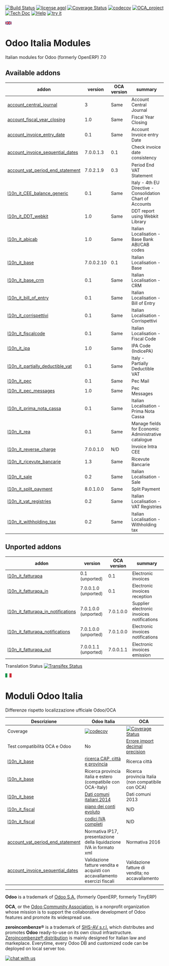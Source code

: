 [![Build Status](https://travis-ci.org/zeroincombenze/l10n-italy.svg?branch=7.0)](https://travis-ci.org/zeroincombenze/l10n-italy)
[![license agpl](https://img.shields.io/badge/licence-AGPL--3-blue.svg)](http://www.gnu.org/licenses/agpl-3.0.html)
[![Coverage Status](https://coveralls.io/repos/github/zeroincombenze/l10n-italy/badge.svg?branch=7.0)](https://coveralls.io/github/zeroincombenze/l10n-italy?branch=7.0)
[![codecov](https://codecov.io/gh/zeroincombenze/l10n-italy/branch/7.0/graph/badge.svg)](https://codecov.io/gh/zeroincombenze/l10n-italy/branch/7.0)
[![OCA_project](http://www.zeroincombenze.it/wp-content/uploads/ci-ct/prd/button-oca-7.svg)](https://github.com/OCA/l10n-italy/tree/7.0)
[![Tech Doc](http://www.zeroincombenze.it/wp-content/uploads/ci-ct/prd/button-docs-7.svg)](http://wiki.zeroincombenze.org/en/Odoo/7.0/dev)
[![Help](http://www.zeroincombenze.it/wp-content/uploads/ci-ct/prd/button-help-7.svg)](http://wiki.zeroincombenze.org/en/Odoo/7.0/man/FI)
[![try it](http://www.zeroincombenze.it/wp-content/uploads/ci-ct/prd/button-try-it-7.svg)](http://erp7.zeroincombenze.it)


[![en](https://github.com/zeroincombenze/grymb/blob/master/flags/en_US.png)](https://www.facebook.com/groups/openerp.italia/)


Odoo Italia Modules
===================

Italian modules for Odoo (formerly OpenERP) 7.0


[//]: # (addons)


Available addons
----------------
addon | version | OCA version | summary
--- | --- | --- | ---
[account_central_journal](account_central_journal/) | 3 | Same | Account Central Journal
[account_fiscal_year_closing](account_fiscal_year_closing/) | 1.0 | Same | Fiscal Year Closing
[account_invoice_entry_date](account_invoice_entry_date/) | 0.1 | Same | Account Invoice entry Date
[account_invoice_sequential_dates](account_invoice_sequential_dates/) | 7.0.0.1.3 | 0.1 | Check invoice date consistency
[account_vat_period_end_statement](account_vat_period_end_statement/) | 7.0.2.1.9 | 0.3 | Period End VAT Statement
[l10n_it_CEE_balance_generic](l10n_it_CEE_balance_generic/) | 0.1 | Same | Italy - 4th EU Directive - Consolidation Chart of Accounts
[l10n_it_DDT_webkit](l10n_it_DDT_webkit/) | 1.0 | Same | DDT report using Webkit Library
[l10n_it_abicab](l10n_it_abicab/) | 1.0 | Same | Italian Localisation - Base Bank ABI/CAB codes
[l10n_it_base](l10n_it_base/) | 7.0.0.2.10 | 0.1 | Italian Localisation - Base
[l10n_it_base_crm](l10n_it_base_crm/) | 0.1 | Same | Italian Localisation - CRM
[l10n_it_bill_of_entry](l10n_it_bill_of_entry/) | 0.1 | Same | Italian Localisation - Bill of Entry
[l10n_it_corrispettivi](l10n_it_corrispettivi/) | 0.1 | Same | Italian Localisation - Corrispettivi
[l10n_it_fiscalcode](l10n_it_fiscalcode/) | 0.1 | Same | Italian Localisation - Fiscal Code
[l10n_it_ipa](l10n_it_ipa/) | 1.0 | Same | IPA Code (IndicePA)
[l10n_it_partially_deductible_vat](l10n_it_partially_deductible_vat/) | 0.1 | Same | Italy - Partially Deductible VAT
[l10n_it_pec](l10n_it_pec/) | 0.1 | Same | Pec Mail
[l10n_it_pec_messages](l10n_it_pec_messages/) | 1.0 | Same | Pec Messages
[l10n_it_prima_nota_cassa](l10n_it_prima_nota_cassa/) | 0.1 | Same | Italian Localisation - Prima Nota Cassa
[l10n_it_rea](l10n_it_rea/) | 0.1 | Same | Manage fields for Economic Administrative catalogue
[l10n_it_reverse_charge](l10n_it_reverse_charge/) | 7.0.0.1.0 |  N/D  | Invoice Intra CEE
[l10n_it_ricevute_bancarie](l10n_it_ricevute_bancarie/) | 1.3 | Same | Ricevute Bancarie
[l10n_it_sale](l10n_it_sale/) | 0.2 | Same | Italian Localisation - Sale
[l10n_it_split_payment](l10n_it_split_payment/) | 8.0.1.0.0 | Same | Split Payment
[l10n_it_vat_registries](l10n_it_vat_registries/) | 0.2 | Same | Italian Localisation - VAT Registries
[l10n_it_withholding_tax](l10n_it_withholding_tax/) | 0.2 | Same | Italian Localisation - Withholding tax


Unported addons
---------------
addon | version | OCA version | summary
--- | --- | --- | ---
[l10n_it_fatturapa](l10n_it_fatturapa/) | 0.1 (unported) | 0.1 | Electronic invoices
[l10n_it_fatturapa_in](l10n_it_fatturapa_in/) | 7.0.0.1.0 (unported) | 0.1 | Electronic invoices reception
[l10n_it_fatturapa_in_notifications](l10n_it_fatturapa_in_notifications/) | 7.0.1.0.0 (unported) | 7.0.1.0.0 | Supplier electronic invoices notifications
[l10n_it_fatturapa_notifications](l10n_it_fatturapa_notifications/) | 7.0.1.0.0 (unported) | 7.0.1.0.0 | Electronic invoices notifications
[l10n_it_fatturapa_out](l10n_it_fatturapa_out/) | 7.0.0.1.1 (unported) | 7.0.0.1.1 | Electronic invoices emission

[//]: # (end addons)

Translation Status
[![Transifex Status](https://www.transifex.com/projects/p/OCA-l10n-italy-7-0/chart/image_png)](https://www.transifex.com/projects/p/OCA-l10n-italy-7-0)


[![it](https://github.com/zeroincombenze/grymb/blob/master/flags/it_IT.png)](https://www.facebook.com/groups/openerp.italia/)

Moduli Odoo Italia
==================

Differenze rispetto localizzazione ufficiale Odoo/OCA

Descrizione | Odoo Italia | OCA
--- | --- | ---
Coverage |  [![codecov](https://codecov.io/gh/zeroincombenze/l10n-italy/branch/7.0/graph/badge.svg)](https://codecov.io/gh/zeroincombenze/l10n-italy/branch/7.0) | [![Coverage Status](https://coveralls.io/OCA/zeroincombenze/l10n-italy/badge.svg?branch=7.0)](https://coveralls.io/OCA/zeroincombenze/l10n-italy?branch=7.0)
Test compatibilità OCA e Odoo | No | [Errore import decimal precision](https://github.com/OCA/OCB/issues/629)
[l10n_it_base](https://github.com/OCA/l10n-italy/tree/7.0/l10n_it_base) | [ricerca CAP, città e provincia](https://www.zeroincombenze.it/nuova-anagrafica-per-il-software-gestionale/) | Ricerca città
[l10n_it_base](https://github.com/OCA/l10n-italy/tree/7.0/l10n_it_base) | Ricerca provincia italia e estero (compatibile con OCA-Italy) | Ricerca provincia Italia (non compatibile con OCA)
[l10n_it_base](https://github.com/OCA/l10n-italy/tree/7.0/l10n_it_base) | [Dati comuni italiani 2014](http://www.shs-av.com/variazione-denominazione-comuni-italiani-2014/) | Dati comuni 2013
[l10n_it_fiscal](https://github.com/OCA/l10n-italy/tree/7.0/l10n_it_fiscal) | [piano dei conti evoluto](https://www.zeroincombenze.it/il-piano-dei-conti-2/) | N/D
[l10n_it_fiscal](https://github.com/OCA/l10n-italy/tree/7.0/l10n_it_fiscal) | [codici IVA completi](http://wiki.zeroincombenze.org/it/Odoo/7.0/man/codici_IVA) | N/D
[account_vat_period_end_statement](https://github.com/zeroincombenze/l10n-italy/tree/7.0/account_vat_period_end_statement) | Normativa IP17,  presentazione della liquidazione IVA in formato xml | Normativa 2016
[account_invoice_sequential_dates](https://github.com/zeroincombenze/l10n-italy/tree/7.0/account_invoice_sequential_dates) | Validazione fatture vendita e acquisti con accavallamento esercizi fiscali | Validazione fatture di vendita; no accavallamento


[//]: # (copyright)

----

**Odoo** is a trademark of [Odoo S.A.](https://www.odoo.com/) (formerly OpenERP, formerly TinyERP)

**OCA**, or the [Odoo Community Association](http://odoo-community.org/), is a nonprofit organization whose
mission is to support the collaborative development of Odoo features and
promote its widespread use.

**zeroincombenze®** is a trademark of [SHS-AV s.r.l.](http://www.shs-av.com/)
which distributes and promotes **Odoo** ready-to-use on its own cloud infrastructure.
[Zeroincombenze® distribution](http://wiki.zeroincombenze.org/en/Odoo)
is mainly designed for Italian law and markeplace.
Everytime, every Odoo DB and customized code can be deployed on local server too.

[//]: # (end copyright)


[![chat with us](https://www.shs-av.com/wp-content/chat_with_us.gif)](https://tawk.to/85d4f6e06e68dd4e358797643fe5ee67540e408b)
